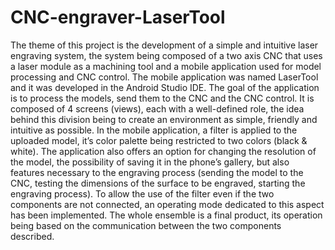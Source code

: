 # CNC-engraver-LaserTool
The theme of this project is the development of a simple and intuitive laser engraving system, the system being composed of a two axis CNC that uses a laser module as a machining tool and a mobile application used for model processing and CNC control.
The mobile application was named LaserTool and it was developed in the Android Studio IDE. The goal of the application is to process the models, send them to the CNC and the CNC control. It is composed of 4 screens (views), each with a well-defined role, the idea behind this division being to create an environment as simple, friendly and intuitive as possible. In the mobile application, a filter is applied to the uploaded model, it’s color palette being restricted to two colors (black & white). The application also offers an option for changing the resolution of the model, the possibility of saving it in the phone’s gallery, but also features necessary to the engraving process (sending the model to the CNC, testing the dimensions of the surface to be engraved, starting the engraving process). To allow the use of the filter even if the two components are not connected, an operating mode dedicated to this aspect has been implemented.
The whole ensemble is a final product, its operation being based on the communication between the two components described.
